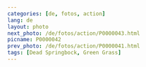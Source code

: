 ```yaml
---
categories: [de, fotos, action]
lang: de
layout: photo
next_photo: /de/fotos/action/P0000043.html
picname: P0000042
prev_photo: /de/fotos/action/P0000041.html
tags: [Dead Springbock, Green Grass]
---
```

